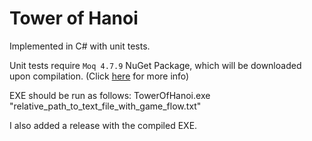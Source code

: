 # Tower of Hanoi

Implemented in C# with unit tests.

Unit tests require `Moq 4.7.9` NuGet Package, which will be downloaded upon compilation.
(Click [here](https://www.nuget.org/packages/Moq/4.7.9/) for more info)

EXE should be run as follows:
TowerOfHanoi.exe "relative_path_to_text_file_with_game_flow.txt"

I also added a release with the compiled EXE.
